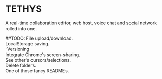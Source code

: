 # TETHYS
A real-time collaboration editor, web host, voice chat and social network rolled into one.  

##TODO:
File upload/download.  
LocalStorage saving.  
  -Versioning  
Integrate Chrome's screen-sharing.  
See other's cursors/selections.  
Delete folders.  
One of those fancy READMEs.  
